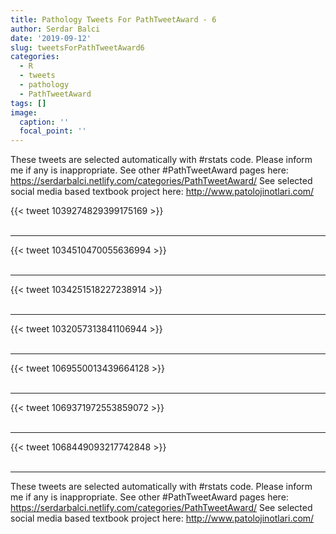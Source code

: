 ```yaml
---
title: Pathology Tweets For PathTweetAward - 6
author: Serdar Balci
date: '2019-09-12'
slug: tweetsForPathTweetAward6
categories:
  - R
  - tweets
  - pathology
  - PathTweetAward
tags: []
image:
  caption: ''
  focal_point: ''
---
```



These tweets are selected automatically with #rstats code. Please inform me if any is inappropriate.
See other #PathTweetAward pages here: https://serdarbalci.netlify.com/categories/PathTweetAward/ 
See selected social media based textbook project here: http://www.patolojinotlari.com/

{{< tweet 1039274829399175169 >}}
<br>
<br>
<hr>
{{< tweet 1034510470055636994 >}}
<br>
<br>
<hr>
{{< tweet 1034251518227238914 >}}
<br>
<br>
<hr>
{{< tweet 1032057313841106944 >}}
<br>
<br>
<hr>
{{< tweet 1069550013439664128 >}}
<br>
<br>
<hr>
{{< tweet 1069371972553859072 >}}
<br>
<br>
<hr>
{{< tweet 1068449093217742848 >}}
<br>
<br>
<hr>


These tweets are selected automatically with #rstats code. Please inform me if any is inappropriate.
See other #PathTweetAward pages here: https://serdarbalci.netlify.com/categories/PathTweetAward/ 
See selected social media based textbook project here: http://www.patolojinotlari.com/
